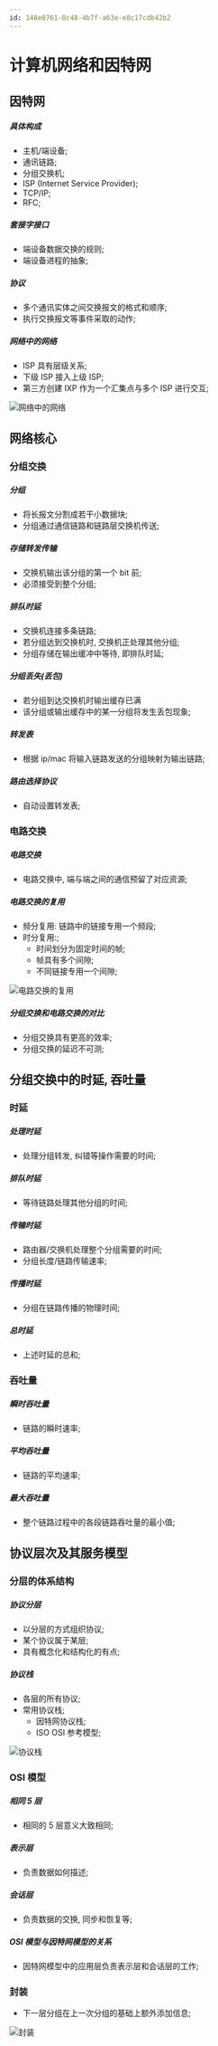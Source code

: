 ```yaml
---
id: 148e0761-0c48-4b7f-a63e-e8c17cdb42b2
---
```


# 计算机网络和因特网

## 因特网

##### 具体构成

- 主机/端设备;
- 通讯链路;
- 分组交换机;
- ISP (Internet Service Provider);
- TCP/IP;
- RFC;

##### 套接字接口

- 端设备数据交换的规则;
- 端设备进程的抽象;

##### 协议

- 多个通讯实体之间交换报文的格式和顺序;
- 执行交换报文等事件采取的动作;

##### 网络中的网络

- ISP 具有层级关系;
- 下级 ISP 接入上级 ISP;
- 第三方创建 IXP 作为一个汇集点与多个 ISP 进行交互;

![网络中的网络](./images/2023-09-02-09-55-40.png)

## 网络核心

### 分组交换

##### 分组

- 将长报文分割成若干小数据块;
- 分组通过通信链路和链路层交换机传送;

##### 存储转发传输

- 交换机输出该分组的第一个 bit 前;
- 必须接受到整个分组;

##### 排队时延

- 交换机连接多条链路;
- 若分组达到交换机时, 交换机正处理其他分组;
- 分组存储在输出缓冲中等待, 即排队时延;

##### 分组丢失(丢包)

- 若分组到达交换机时输出缓存已满
- 该分组或输出缓存中的某一分组将发生丢包现象;

##### 转发表

- 根据 ip/mac 将输入链路发送的分组映射为输出链路;

##### 路由选择协议

- 自动设置转发表;

### 电路交换

##### 电路交换

- 电路交换中, 端与端之间的通信预留了对应资源;

##### 电路交换的复用

- 频分复用: 链路中的链接专用一个频段;
- 时分复用:;
  - 时间划分为固定时间的帧;
  - 帧具有多个间隙;
  - 不同链接专用一个间隙;

![电路交换的复用](./images/2023-08-25-19-39-11.png)

##### 分组交换和电路交换的对比

- 分组交换具有更高的效率;
- 分组交换的延迟不可测;

## 分组交换中的时延, 吞吐量

### 时延

##### 处理时延

- 处理分组转发, 纠错等操作需要的时间;

##### 排队时延

- 等待链路处理其他分组的时间;

##### 传输时延

- 路由器/交换机处理整个分组需要的时间;
- 分组长度/链路传输速率;

##### 传播时延

- 分组在链路传播的物理时间;

##### 总时延

- 上述时延的总和;

### 吞吐量

##### 瞬时吞吐量

- 链路的瞬时速率;

##### 平均吞吐量

- 链路的平均速率;

##### 最大吞吐量

- 整个链路过程中的各段链路吞吐量的最小值;

## 协议层次及其服务模型

### 分层的体系结构

##### 协议分层

- 以分层的方式组织协议;
- 某个协议属于某层;
- 具有概念化和结构化的有点;

##### 协议栈

- 各层的所有协议;
- 常用协议栈;
  - 因特网协议栈;
  - ISO OSI 参考模型;

![协议栈](./images/2023-08-25-20-00-48.png)

### OSI 模型

##### 相同 5 层

- 相同的 5 层意义大致相同;

##### 表示层

- 负责数据如何描述;

##### 会话层

- 负责数据的交换, 同步和恢复等;

##### OSI 模型与因特网模型的关系

- 因特网模型中的应用层负责表示层和会话层的工作;

### 封装

- 下一层分组在上一次分组的基础上额外添加信息;

![封装](./images/2023-08-25-20-10-57.png)
